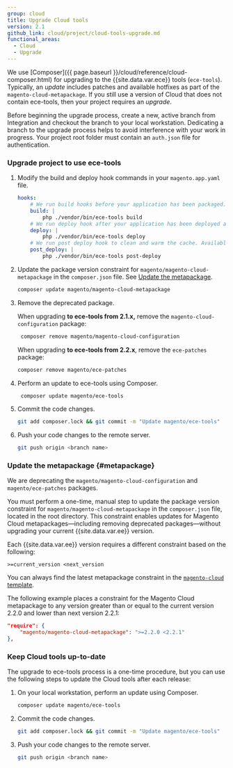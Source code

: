 ```yaml
---
group: cloud
title: Upgrade Cloud tools
version: 2.1
github_link: cloud/project/cloud-tools-upgrade.md
functional_areas:
  - Cloud
  - Upgrade
---
```

We use [Composer]({{ page.baseurl }}/cloud/reference/cloud-composer.html) for upgrading to the {{site.data.var.ece}} tools (`ece-tools`). Typically, an _update_ includes patches and available hotfixes as part of the `magento-cloud-metapackage`. If you still use a version of Cloud that does not contain ece-tools, then your project requires an _upgrade_.

Before beginning the upgrade process, create a new, active branch from Integration and checkout the branch to your local workstation. Dedicating a branch to the upgrade process helps to avoid interference with your work in progress. Your project root folder must contain an `auth.json` file for authentication.

### Upgrade project to use ece-tools

1.  Modify the build and deploy hook commands in your `magento.app.yaml` file.

    ```yaml
    hooks:
        # We run build hooks before your application has been packaged.
        build: |
            php ./vendor/bin/ece-tools build
        # We run deploy hook after your application has been deployed and started.
        deploy: |
            php ./vendor/bin/ece-tools deploy
        # We run post deploy hook to clean and warm the cache. Available with ECE-Tools 2002.0.10.
        post_deploy: |
            php ./vendor/bin/ece-tools post-deploy
    ```

1.  Update the package version constraint for `magento/magento-cloud-metapackage` in the `composer.json` file. See [Update the metapackage](#metapackage).

    ```bash
    composer update magento/magento-cloud-metapackage
    ```

1.  Remove the deprecated package.

    When upgrading **to ece-tools from 2.1.x,** remove the `magento-cloud-configuration` package:

    ```bash
     composer remove magento/magento-cloud-configuration
    ```

    When upgrading **to ece-tools from 2.2.x**, remove the `ece-patches` package:

    ```bash
    composer remove magento/ece-patches
    ```

1.  Perform an update to ece-tools using Composer.

    ```bash
     composer update magento/ece-tools
    ```

1.  Commit the code changes.

    ```bash
    git add composer.lock && git commit -m "Update magento/ece-tools"
    ```

1.  Push your code changes to the remote server.

    ```bash
    git push origin <branch name>
    ```

### Update the metapackage {#metapackage}
We are deprecating the `magento/magento-cloud-configuration` and `magento/ece-patches` packages.

You must perform a one-time, manual step to update the package version constraint for `magento/magento-cloud-metapackage` in the `composer.json` file, located in the root directory. This constraint enables updates for Magento Cloud metapackages—including removing deprecated packages—without upgrading your current {{site.data.var.ee}} version.

Each {{site.data.var.ee}} version requires a different constraint based on the following:

```
>=current_version <next_version
```

You can always find the latest metapackage constraint in the [`magento-cloud` template](https://github.com/magento/magento-cloud/blob/master/composer.json).

The following example places a constraint for the Magento Cloud metapackage to any version greater than or equal to the current version 2.2.0 and lower than next version 2.2.1:

```json
"require": {
    "magento/magento-cloud-metapackage": ">=2.2.0 <2.2.1"
},
```
### Keep Cloud tools up-to-date
The upgrade to ece-tools process is a one-time procedure, but you can use the following steps to update the Cloud tools after each release:

1.  On your local workstation, perform an update using Composer.

    ```bash
    composer update magento/ece-tools
    ```

1.  Commit the code changes.

    ```bash
    git add composer.lock && git commit -m "Update magento/ece-tools"
    ```

1.  Push your code changes to the remote server.

    ```bash
    git push origin <branch name>
    ```
